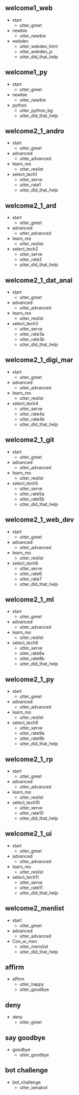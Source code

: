 ## welcome1_web
* start
  - utter_greet
* newbie
  - utter_newbie
* webdev
  - utter_webdev_html
  - utter_webdev_js
  - utter_did_that_help

## welcome1_py
* start
  - utter_greet
* newbie
  - utter_newbie
* python
  - utter_python_bg
  - utter_did_that_help


## welcome2_1_andro
* start
  - utter_greet
* advanced
  - utter_advanced
* learn_res
  - utter_reslist
* select_tech1
  - utter_serve
  - utter_rate1
  - utter_did_that_help

## welcome2_1_ard
* start
  - utter_greet
* advanced
  - utter_advanced
* learn_res
  - utter_reslist
* select_tech2
  - utter_serve
  - utter_rate2
  - utter_did_that_help

## welcome2_1_dat_anal
* start
  - utter_greet
* advanced
  - utter_advanced
* learn_res
  - utter_reslist
* select_tech3
  - utter_serve
  - utter_rate3a
  - utter_rate3b
  - utter_did_that_help

## welcome2_1_digi_mar
* start
  - utter_greet
* advanced
  - utter_advanced
* learn_res
  - utter_reslist
* select_tech4
  - utter_serve
  - utter_rate4a
  - utter_rate4b
  - utter_did_that_help

## welcome2_1_git
* start
  - utter_greet
* advanced
  - utter_advanced
* learn_res
  - utter_reslist
* select_tech5
  - utter_serve
  - utter_rate5a
  - utter_rate5b
  - utter_did_that_help

## welcome2_1_web_dev
* start
  - utter_greet
* advanced
  - utter_advanced
* learn_res
  - utter_reslist
* select_tech6
  - utter_serve
  - utter_rate6
  - utter_rate7
  - utter_did_that_help

## welcome2_1_ml
* start
  - utter_greet
* advanced
  - utter_advanced
* learn_res
  - utter_reslist
* select_tech8
  - utter_serve
  - utter_rate8a
  - utter_rate8b
  - utter_did_that_help

## welcome2_1_py
* start
  - utter_greet
* advanced
  - utter_advanced
* learn_res
  - utter_reslist
* select_tech9
  - utter_serve
  - utter_rate9a
  - utter_rate9b
  - utter_did_that_help

## welcome2_1_rp
* start
  - utter_greet
* advanced
  - utter_advanced
* learn_res
  - utter_reslist
* select_tech10
  - utter_serve
  - utter_rate10
  - utter_did_that_help

## welcome2_1_ui
* start
  - utter_greet
* advanced
  - utter_advanced
* learn_res
  - utter_reslist
* select_tech11
  - utter_serve
  - utter_rate11
  - utter_did_that_help

## welcome2_menlist
* start
  - utter_greet
* advanced
  - utter_advanced
* Con_w_men
  - utter_menslist
  - utter_did_that_help
  
## affirm
* affirm
  - utter_happy
  - utter_goodbye
  
## deny
* deny
  - utter_greet

## say goodbye
* goodbye
  - utter_goodbye

## bot challenge
* bot_challenge
  - utter_iamabot
